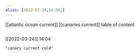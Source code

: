 ```yaml
---
alias: [2022-03-24,14:04,]
---
```

[[atlantic ocean current]] [[canaries current]]
table of content
```toc
```

[[2022-03-24]] 14:04

```query
"canary current cold"
```